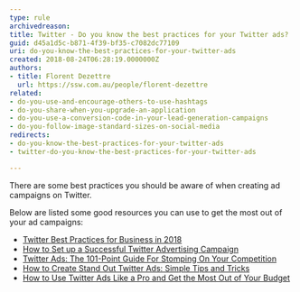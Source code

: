 ```yaml
---
type: rule
archivedreason: 
title: Twitter - Do you know the best practices for your Twitter ads?
guid: d45a1d5c-b871-4f39-bf35-c7082dc77109
uri: do-you-know-the-best-practices-for-your-twitter-ads
created: 2018-08-24T06:28:19.0000000Z
authors:
- title: Florent Dezettre
  url: https://ssw.com.au/people/florent-dezettre
related:
- do-you-use-and-encourage-others-to-use-hashtags
- do-you-share-when-you-upgrade-an-application
- do-you-use-a-conversion-code-in-your-lead-generation-campaigns
- do-you-follow-image-standard-sizes-on-social-media
redirects:
- do-you-know-the-best-practices-for-your-twitter-ads
- twitter-do-you-know-the-best-practices-for-your-twitter-ads

---
```


There are some best practices you should be aware of when creating ad campaigns on Twitter.

<!--endintro-->

Below are listed some good resources you can use to get the most out of your ad campaigns:

* [Twitter Best Practices for Business in 2018](https&#58;//www.marketingdigibook.com/blog/twitter-best-practices)
* [How to Set up a Successful Twitter Advertising Campaign](https&#58;//sproutsocial.com/insights/twitter-advertising/)
* [Twitter Ads: The 101-Point Guide For Stomping On Your Competition](https&#58;//klientboost.com/ppc/twitter-ads/)
* [How to Create Stand Out Twitter Ads: Simple Tips and Tricks](https&#58;//medium.com/%40crelloapp/how-to-create-stand-out-twitter-ads-simple-tips-and-tricks-2f7373760504)
* [How to Use Twitter Ads Like a Pro and Get the Most Out of Your Budget](https&#58;//blog.hootsuite.com/twitter-ads/)
